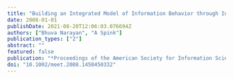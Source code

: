 ```yaml
---
title: "Building an Integrated Model of Information Behavior through Information Journals"
date: 2008-01-01
publishDate: 2021-08-20T12:06:03.076694Z
authors: ["Bhuva Narayan", "A Spink"]
publication_types: ["2"]
abstract: ""
featured: false
publication: "*Proceedings of the American Society for Information Science and Technology łdots*"
doi: "10.1002/meet.2008.1450450332"
---
```


